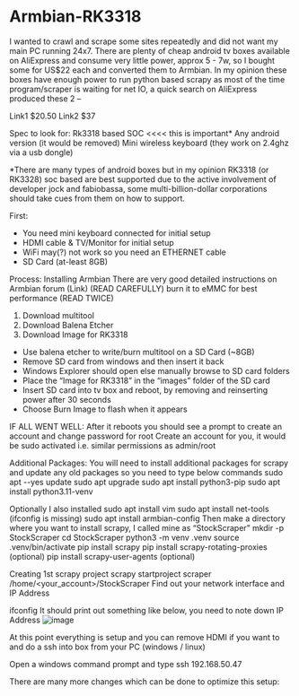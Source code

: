 # Armbian-RK3318
I wanted to crawl and scrape some sites repeatedly and did not want my main PC running 24x7.
There are plenty of cheap android tv boxes available on AliExpress and consume very little power, approx 5 - 7w, so I bought some for US$22 each and converted them to Armbian.
In my opinion these boxes have enough power to run python based scrapy as most of the time program/scraper is waiting for net IO, a quick search on AliExpress produced these 2 –

Link1 $20.50
Link2 $37

Spec to look for:
Rk3318 based SOC   <<<< this is important*
Any android version (it would be removed)
Mini wireless keyboard (they work on 2.4ghz via a usb dongle)

*There are many types of android boxes but in my opinion RK3318 (or RK3328) soc based are best supported due to the active involvement of developer jock and fabiobassa, some multi-billion-dollar corporations should take cues from them on how to support.

First:
- You need mini keyboard connected for initial setup
- HDMI cable & TV/Monitor for initial setup
- WiFi may(?) not work so you need an ETHERNET cable
- SD Card (at-least 8GB)

Process:
Installing Armbian
      There are very good detailed instructions on Armbian forum (Link) (READ CAREFULLY)
      burn it to eMMC for best performance  (READ TWICE)

1. Download multitool
2. Download Balena Etcher
3. Download Image for RK3318

- Use balena etcher to write/burn multitool on a SD Card (~8GB)
- Remove SD card from windows and then insert it back
- Windows Explorer should open else manually browse to SD card folders
- Place the “Image for RK3318” in the “images” folder of the SD card
- Insert SD card into tv box and reboot, by removing and reinserting power after 30 seconds
- Choose Burn Image to flash when it appears
 

IF ALL WENT WELL:
After it reboots you should see a prompt to create an account and change password for root
Create an account for you, it would be sudo activated i.e. similar permissions as admin/root

Additional Packages:
You will need to install additional packages for scrapy and update any old packages so you need to type below commands
sudo apt --yes update
sudo apt upgrade
sudo apt install python3-pip
sudo apt install python3.11-venv
 

Optionally I also installed
sudo apt install vim
sudo apt install net-tools (ifconfig is missing)
sudo apt install armbian-config
Then make a directory where you want to install scrapy, I called mine as “StockScraper”
mkdir -p StockScraper
cd StockScraper
python3 -m venv .venv
source .venv/bin/activate
pip install scrapy
pip install scrapy-rotating-proxies (optional)
pip install scrapy-user-agents (optional)

Creating 1st scrapy project
scrapy startproject scraper /home/<your_account>/StockScraper
Find out your network interface and IP Address

ifconfig
It should print out something like below, you need to note down IP Address
![image](https://github.com/arcube101-Rishi/Armbian-RK3318/assets/97570658/cb254d73-5c33-4f43-9d18-1a44baf825a1)

At this point everything is setup and you can remove HDMI if you want to and do a ssh into box from your PC (windows / linux)

Open a windows command prompt and type
ssh 192.168.50.47


There are many more changes which can be done to optimize this setup:
